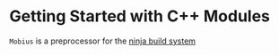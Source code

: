 
# Getting Started with C++ Modules #

`Mobius` is a preprocessor for the [ninja build system](https://ninja-build.org/)
